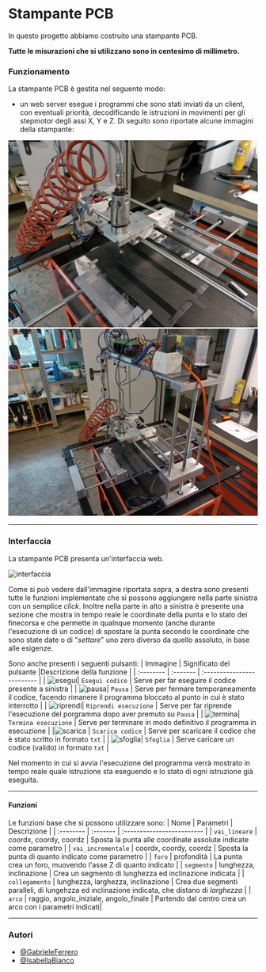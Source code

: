 
# Stampante PCB 

In questo progetto abbiamo costruito una stampante PCB.

**Tutte le misurazioni che si utilizzano sono in centesimo di millimetro.**

### Funzionamento

La stampante PCB è gestita nel seguente modo:
- un web server esegue i programmi che sono stati inviati da un client, con eventuali priorità, decodificando le istruzioni in movimenti per gli stepmotor
degli assi X, Y e Z. 
Di seguito sono riportate alcune immagini della stampante:


![stampante_pcb](./foto/img_02.jpeg)
![stampante_pcb](./foto/img_03.jpeg)

---

### Interfaccia
La stampante PCB presenta un'interfaccia web.


![interfaccia](./foto/img_05.jpeg)


Come si può vedere dall'immagine riportata sopra, a destra sono presenti tutte le funzioni implementate che si possono aggiungere 
nella parte sinistra con un semplice *click*. Inoltre nella parte in alto a sinistra è presente una sezione che mostra in tempo reale le coordinate 
della punta e lo stato dei finecorsa e che permette 
in qualnque momento (anche durante l'esecuzione di un codice) di spostare la punta secondo le coordinate che sono state date o di 
"*settare*" uno zero diverso da quello assoluto, in base alle esigenze.


Sono anche presenti i seguenti pulsanti:
| Immagine | Significato del pulsante |Descrizione della funzione |
| :-------- | :------- | :------------------------- |
| ![esegui](./foto/img_06.jpeg)| `Esegui codice` | Serve per far eseguire il codice presente a sinistra |
| ![pausa](./foto/img_07.jpeg)| `Pausa` | Serve per fermare temporaneamente il codice, facendo rimanere il programma bloccato al punto in cui è stato interrotto |
| ![riprendi](./foto/img_08.jpeg)| `Riprendi esecuzione` | Serve per far riprende l'esecuzione del porgramma dopo aver premuto su `Pausa` |
| ![termina](./foto/img_09.jpeg)| `Termina esecuzione` | Serve per terminare in modo definitivo il programma in esecuzione |
|![scarica](./foto/img_10.jpeg) | `Scarica codice` | Serve per scaricare il codice che è stato scritto in formato `txt` |
| ![sfoglia](./foto/img_11.jpeg)| `Sfoglia` | Serve caricare un codice (valido) in formato `txt` |

Nel momento in cui si avvia l'esecuzione del programma verrà mostrato in tempo reale quale istruzione sta eseguendo e 
lo stato di ogni istruzione già eseguita.

---

#### Funzioni
Le funzioni base che si possono utilizzare sono:
| Nome | Parametri | Descrizione |
| :-------- | :------- | :------------------------- |
| `vai_lineare` | coordx, coordy, coordz | Sposta la punta alle coordinate assolute indicate come parametro |
| `vai_incrementale` | coordx, coordy, coordz | Sposta la punta di quanto indicato come parametro |
| `foro` | profondità | La punta crea un foro, muovendo l'asse Z di quanto indicato |
| `segmento` | lunghezza, inclinazione | Crea un segmento di lunghezza ed inclinazione indicata |
| `collegamento` | lunghezza, larghezza, inclinazione | Crea due segmenti paralleli, di lungehzza ed inclinazione indicata, che distano di *larghezza* |
| `arco` | raggio, angolo_iniziale, angolo_finale | Partendo dal centro crea un arco con i parametri indicati|

---

### Autori
- [@GabrieleFerrero](https://github.com/GabrieleFerrero)
- [@IsabellaBianco](https://github.com/IsabellaBianco)


